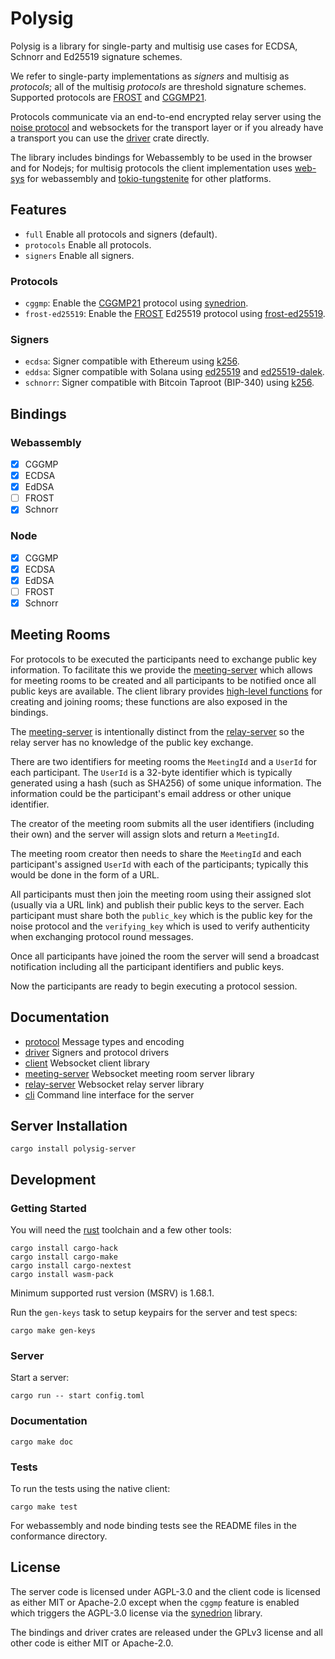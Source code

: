 # Polysig

Polysig is a library for single-party and multisig use cases for ECDSA, Schnorr and Ed25519 signature schemes.

We refer to single-party implementations as *signers* and multisig as *protocols*; all of the multisig *protocols* are threshold signature schemes. Supported protocols are [FROST][] and [CGGMP21][].

Protocols communicate via an end-to-end encrypted relay server using the [noise protocol][] and websockets for the transport layer or if you already have a transport you can use the [driver][] crate directly.

The library includes bindings for Webassembly to be used in the browser and for Nodejs; for multisig protocols the client implementation uses [web-sys][] for webassembly and [tokio-tungstenite][] for other platforms.

## Features

* `full` Enable all protocols and signers (default).
* `protocols` Enable all protocols.
* `signers` Enable all signers.

### Protocols

* `cggmp`: Enable the [CGGMP21][] protocol using [synedrion][].
* `frost-ed25519`: Enable the [FROST][] Ed25519 protocol using  [frost-ed25519](https://docs.rs/frost-ed25519/).

### Signers

* `ecdsa`: Signer compatible with Ethereum using [k256](https://docs.rs/k256/latest/k256/).
* `eddsa`: Signer compatible with Solana using [ed25519](https://docs.rs/ed25519/latest/ed25519/) and [ed25519-dalek](https://docs.rs/ed25519-dalek/latest/ed25519_dalek/).
* `schnorr`: Signer compatible with Bitcoin Taproot (BIP-340) using [k256](https://docs.rs/k256/latest/k256/).

## Bindings

### Webassembly

* [x] CGGMP
* [x] ECDSA
* [x] EdDSA
* [ ] FROST
* [x] Schnorr

### Node

* [x] CGGMP
* [x] ECDSA
* [x] EdDSA
* [ ] FROST
* [x] Schnorr

## Meeting Rooms

For protocols to be executed the participants need to exchange public key information. To facilitate this we provide the [meeting-server][] which allows for meeting rooms to be created and all participants to be notified once all public keys are available. The client library provides [high-level functions](https://docs.rs/polysig-client/latest/polysig_client/meeting/index.html) for creating and joining rooms; these functions are also exposed in the bindings.

The [meeting-server][] is intentionally distinct from the [relay-server][] so the relay server has no knowledge of the public key exchange.

There are two identifiers for meeting rooms the `MeetingId` and a `UserId` for each participant. The `UserId` is a 32-byte identifier which is typically generated using a hash (such as SHA256) of some unique information. The information could be the participant's email address or other unique identifier.

The creator of the meeting room submits all the user identifiers (including their own) and the server will assign slots and return a `MeetingId`.

The meeting room creator then needs to share the `MeetingId` and each participant's assigned `UserId` with each of the participants; typically this would be done in the form of a URL.

All participants must then join the meeting room using their assigned slot (usually via a URL link) and publish their public keys to the server. Each participant must share both the `public_key` which is the public key for the noise protocol and the `verifying_key` which is used to verify authenticity when exchanging protocol round messages.

Once all participants have joined the room the server will send a broadcast notification including all the participant identifiers and public keys.

Now the participants are ready to begin executing a protocol session.

## Documentation

* [protocol][] Message types and encoding
* [driver][] Signers and protocol drivers
* [client][] Websocket client library
* [meeting-server][] Websocket meeting room server library
* [relay-server][] Websocket relay server library
* [cli][] Command line interface for the server

## Server Installation

```
cargo install polysig-server
```

## Development

### Getting Started

You will need the [rust][] toolchain and a few other tools:

```
cargo install cargo-hack
cargo install cargo-make
cargo install cargo-nextest
cargo install wasm-pack
```

Minimum supported rust version (MSRV) is 1.68.1.

Run the `gen-keys` task to setup keypairs for the server and test specs:

```
cargo make gen-keys
```

### Server

Start a server:

```
cargo run -- start config.toml
```

### Documentation

```
cargo make doc
```

### Tests

To run the tests using the native client:

```
cargo make test
```

For webassembly and node binding tests see the README files in the conformance directory.

## License

The server code is licensed under AGPL-3.0 and the client code is licensed as either MIT or Apache-2.0 except when the `cggmp` feature is enabled which triggers the AGPL-3.0 license via the [synedrion][] library.

The bindings and driver crates are released under the GPLv3 license and all other code is either MIT or Apache-2.0.

[CGGMP21]: https://eprint.iacr.org/2021/060
[FROST]: https://datatracker.ietf.org/doc/rfc9591/
[noise protocol]: https://noiseprotocol.org/
[rust]: https://www.rust-lang.org/
[playwright]: https://playwright.dev
[web-sys]: https://docs.rs/web-sys
[tokio-tungstenite]: https://docs.rs/tokio-tungstenite
[protocol]: https://docs.rs/polysig-protocol
[driver]: https://docs.rs/polysig-driver
[client]: https://docs.rs/polysig-client
[relay-server]: https://docs.rs/polysig-relay-server
[meeting-server]: https://docs.rs/polysig-meeting-server
[cli]: https://docs.rs/polysig-server
[synedrion]: https://docs.rs/synedrion/
